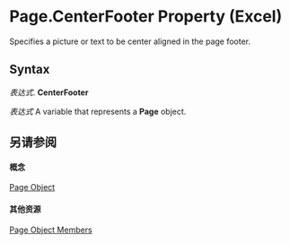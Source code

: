
# Page.CenterFooter Property (Excel)

Specifies a picture or text to be center aligned in the page footer.


## Syntax

 _表达式_. **CenterFooter**

 _表达式_ A variable that represents a **Page** object.


## 另请参阅


#### 概念


[Page Object](debd4537-af71-8699-b714-6854c3cf0fad.md)
#### 其他资源


[Page Object Members](http://msdn.microsoft.com/library/d9cb2764-7b24-1ca0-c8e3-3743e6fe7ff7%28Office.15%29.aspx)